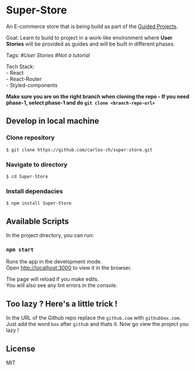 # Super-Store

An E-commerce store that is being build as part of the [Guided Projects](https://guidedprojects.dev/).  

Goal: Learn to build to project in a work-like environment where **User Stories** will be provided as guides and will be built in different phases.

Tags: *#User Stories* *#Not a tutorial*  

Tech Stack:  
    - React  
    - React-Router  
    - Styled-components  
 
**Make sure you are on the right branch when cloning the repo - If you need phase-1, select phase-1 and do `git clone <branch-repo-url>`**

## Develop in local machine

### Clone repository

```
$ git clone https://github.com/carlos-ch/super-store.git
```

### Navigate to directory

```
$ cd Super-Store
```

### Install dependacies

```
$ npm install Super-Store
```

## Available Scripts

In the project directory, you can run:

### `npm start`

Runs the app in the development mode.\
Open [http://localhost:3000](http://localhost:3000) to view it in the browser.

The page will reload if you make edits.\
You will also see any lint errors in the console.  

## Too lazy ? Here's a little trick !  
In the URL of the Github repo replace the `github.com` with `githubbox.com`. Just add the word `box` after `github` and thats it. Now go view the project you lazy ! 

## License

MIT

